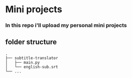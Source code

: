 # Mini projects
### In this repo i'll upload my personal mini projects

## folder structure
    .
    ├── subtitle-translator
    │   ├── main.py
    │   └── english-sub.srt
    └── ...
    